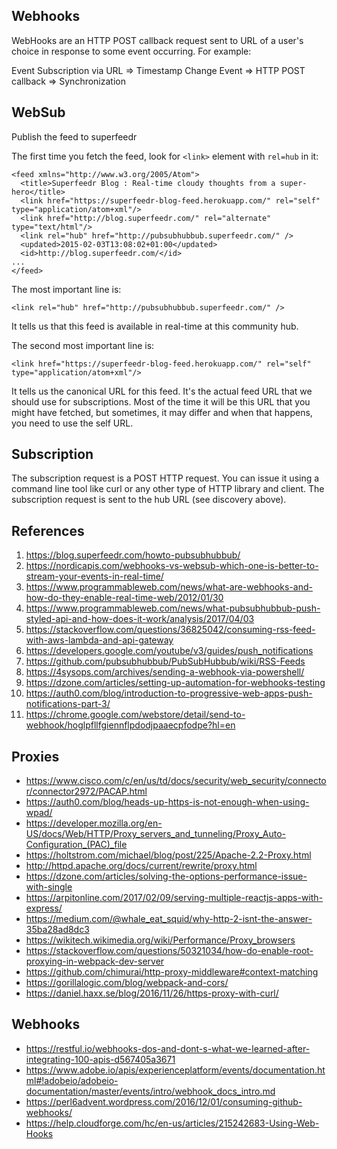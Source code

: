 ## Webhooks

WebHooks are an HTTP POST callback request sent to URL of a user's choice in response to some event occurring. For example:

Event Subscription via URL => Timestamp Change Event => HTTP POST callback => Synchronization 

## WebSub

Publish the feed to superfeedr

The first time you fetch the feed, look for `<link>` element with `rel=hub` in it:

    <feed xmlns="http://www.w3.org/2005/Atom">
      <title>Superfeedr Blog : Real-time cloudy thoughts from a super-hero</title>
      <link href="https://superfeedr-blog-feed.herokuapp.com/" rel="self" type="application/atom+xml"/>
      <link href="http://blog.superfeedr.com/" rel="alternate" type="text/html"/>
      <link rel="hub" href="http://pubsubhubbub.superfeedr.com/" />
      <updated>2015-02-03T13:08:02+01:00</updated>
      <id>http://blog.superfeedr.com/</id>
    ...
    </feed>

The most important line is:

    <link rel="hub" href="http://pubsubhubbub.superfeedr.com/" />

It tells us that this feed is available in real-time at this community hub.

The second most important line is:

    <link href="https://superfeedr-blog-feed.herokuapp.com/" rel="self" type="application/atom+xml"/>

It tells us the canonical URL for this feed. It's the actual feed URL that we should use for subscriptions. Most of the time it will be this URL that you might have fetched, but sometimes, it may differ and when that happens, you need to use the self URL.

## Subscription

The subscription request is a POST HTTP request. You can issue it using a command line tool like curl or any other type of HTTP library and client. The subscription request is sent to the hub URL (see discovery above).

## References
1. https://blog.superfeedr.com/howto-pubsubhubbub/
1. https://nordicapis.com/webhooks-vs-websub-which-one-is-better-to-stream-your-events-in-real-time/
1. https://www.programmableweb.com/news/what-are-webhooks-and-how-do-they-enable-real-time-web/2012/01/30
1. https://www.programmableweb.com/news/what-pubsubhubbub-push-styled-api-and-how-does-it-work/analysis/2017/04/03
1. https://stackoverflow.com/questions/36825042/consuming-rss-feed-with-aws-lambda-and-api-gateway
1. https://developers.google.com/youtube/v3/guides/push_notifications
1. https://github.com/pubsubhubbub/PubSubHubbub/wiki/RSS-Feeds
1. https://4sysops.com/archives/sending-a-webhook-via-powershell/
1. https://dzone.com/articles/setting-up-automation-for-webhooks-testing
1. https://auth0.com/blog/introduction-to-progressive-web-apps-push-notifications-part-3/
1. https://chrome.google.com/webstore/detail/send-to-webhook/hoglpfllfgiennflpdodjpaaecpfodpe?hl=en

## Proxies
* https://www.cisco.com/c/en/us/td/docs/security/web_security/connector/connector2972/PACAP.html
* https://auth0.com/blog/heads-up-https-is-not-enough-when-using-wpad/
* https://developer.mozilla.org/en-US/docs/Web/HTTP/Proxy_servers_and_tunneling/Proxy_Auto-Configuration_(PAC)_file
* https://holtstrom.com/michael/blog/post/225/Apache-2.2-Proxy.html
* http://httpd.apache.org/docs/current/rewrite/proxy.html
* https://dzone.com/articles/solving-the-options-performance-issue-with-single
* https://arpitonline.com/2017/02/09/serving-multiple-reactjs-apps-with-express/
* https://medium.com/@whale_eat_squid/why-http-2-isnt-the-answer-35ba28ad8dc3
* https://wikitech.wikimedia.org/wiki/Performance/Proxy_browsers
* https://stackoverflow.com/questions/50321034/how-do-enable-root-proxying-in-webpack-dev-server
* https://github.com/chimurai/http-proxy-middleware#context-matching
* https://gorillalogic.com/blog/webpack-and-cors/
* https://daniel.haxx.se/blog/2016/11/26/https-proxy-with-curl/

## Webhooks
* https://restful.io/webhooks-dos-and-dont-s-what-we-learned-after-integrating-100-apis-d567405a3671
* https://www.adobe.io/apis/experienceplatform/events/documentation.html#!adobeio/adobeio-documentation/master/events/intro/webhook_docs_intro.md
* https://perl6advent.wordpress.com/2016/12/01/consuming-github-webhooks/
* https://help.cloudforge.com/hc/en-us/articles/215242683-Using-Web-Hooks